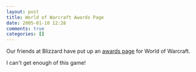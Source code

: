 ```yaml
---
layout: post
title: World of Warcraft Awards Page
date: 2005-01-10 12:28
comments: true
categories: []
---
```

Our friends at Blizzard have put up an <a href="http://www.worldofwarcraft.com/misc/awards.shtml">awards page</a> for World of Warcraft.

I can't get enough of this game!

